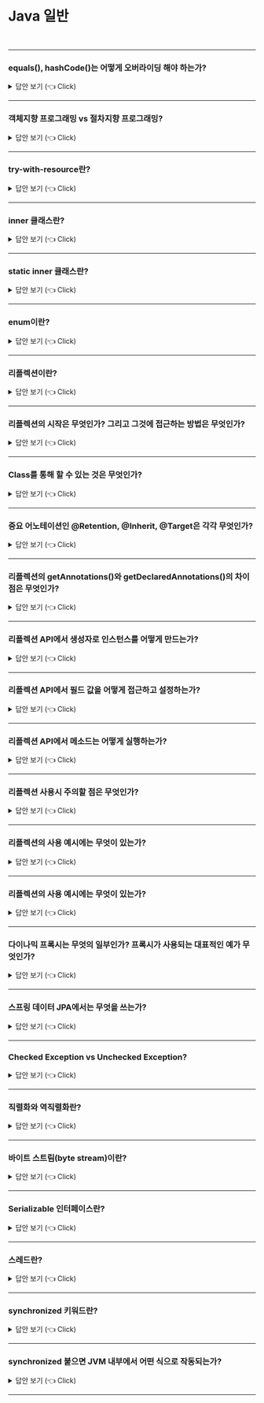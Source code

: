 # Java 일반
<br>


-----------------------

### equals(), hashCode()는 어떻게 오버라이딩 해야 하는가?

<details>
   <summary> 답안 보기 (👈 Click)</summary>
<br />
+ Object에서 final이 아닌 메서드(equals, hashCode, toString, clone, finalize)는 모두 재정의(overriding)를 염두에 두고 설계된 것이라<br>
  재정의 시 지켜야 하는 일반 규약이 명확히 정의되어 있습니다. <br>
  equals는 일반 규약을 지켜 재정의해야 합니다. <br>
  Object 명세에 적힌 규약으로서, 반사성, 대칭성, 추이성, 일관성, null-아님을 만족시켜야 합니다. <br> 
  equals를 재정의한 클래스 모두에서 hashCode도 재정의해야 합니다. <br>
  그렇지 않으면 hashCode 일반 규약을 어기게 되어, 해당 클래스의 인스턴스를 HashMap이나 HashSet 같은 컬렉션의 원소로 사용할 때 <br>
  문제를 일으킵니다. <br>
  논리적으로 같은 객체는 같은 해시코드를 반환해야 합니다. <br> 
  equals는 물리적으로 다른 두 객체를 논리적으로 같다고 할 수 있는데, Object의 기본 hashCode 메서드는 이 둘이 전혀 다르다고 판단하여 <br>
  규약과 달리 (무작위처럼 보이는) 서로 다른 값을 반환합니다.
</details>


-----------------------

### 객체지향 프로그래밍 vs 절차지향 프로그래밍?

<details>
   <summary> 답안 보기 (👈 Click)</summary>
<br />
+ 
</details>

-----------------------

### try-with-resource란?

<details>
   <summary> 답안 보기 (👈 Click)</summary>
<br />
+ 
</details>

-----------------------
### inner 클래스란?

<details>
   <summary> 답안 보기 (👈 Click)</summary>
<br />
+ 
</details>

-----------------------
### static inner 클래스란?

<details>
   <summary> 답안 보기 (👈 Click)</summary>
<br />
+ 
</details>

-----------------------

### enum이란?

<details>
   <summary> 답안 보기 (👈 Click)</summary>
<br />
+ enum은 열거 자료형이라고 하며, 고정 개수의 상수들로 값이 구성되는 자료형입니다. 
</details>

-----------------------

### 리플렉션이란?

<details>
   <summary> 답안 보기 (👈 Click)</summary>
<br />

+ 구체적인 클래스 타입을 모르더라도, 해당 클래스의 정보에 접근할 수 있게 해주는 자바 API입니다. <br> 
  java.lang.reflect의 핵심 리플렉션 기능(core reflection facility)을 이용하면
  메모리에 적재된(load) 클래스의 정보를 가져오는 프로그램을 작성할 수 있습니다. 
  
  Class 객체가 주어지면, 해당 객체가 나타내는 클래스의 생성자, 메서드, 필드 등을 나타내는
  Constructor, Method, Field 객체들을 가져올 수 있는데,
  이 객체들을 사용하면 클래스의 멤버 이름이나 필드 자료형, 메서드 시그니처 등의 정보들을 얻어낼 수 있다. 
</details>

-----------------------

### 리플렉션의 시작은 무엇인가? 그리고 그것에 접근하는 방법은 무엇인가?

<details>
   <summary> 답안 보기 (👈 Click)</summary>
<br />

+ Class<T>입니다. <br> 
  모든 클래스를 로딩 한 다음 Class<T>의 인스턴스가 생깁니다. <br> 
 "타입.class"로 접근할 수 있습니다. <br>
  모든 인스턴스는 getClass() 메소드를 가지고 있습니다. <br>
  "인스턴스.getClass()"로 접근할 수 있습니다. 
</details>

----------------------- 
   
  
### Class<T>를 통해 할 수 있는 것은 무엇인가?

<details>
   <summary> 답안 보기 (👈 Click)</summary>
<br />

+ 1) 필드(목록) 가져오기 <br>
  2) 메소드(목록) 가져오기 <br>
  3) 상위 클래스 가져오기 <br> 
  4) 인터페이스 (목록) 가져오기 <br>
  5) 애노테이션 가져오기
  6) 생성자 가져오기
   
</details>

----------------------- 


### 중요 어노테이션인 @Retention, @Inherit, @Target은 각각 무엇인가?

<details>
   <summary> 답안 보기 (👈 Click)</summary>
<br />

+ @Retention: 해당 애노테이션을 언제까지 유지할 것인가? 
  @Inherit: 해당 애노테이션을 하위 클래스까지 전달할 것인가?
  @Target: 어디에 사용할 수 있는가? 
   
</details>

----------------------- 

### 리플렉션의 getAnnotations()와 getDeclaredAnnotations()의 차이점은 무엇인가?

<details>
   <summary> 답안 보기 (👈 Click)</summary>
<br />

+ getAnnotations()는 상속받은(@Inherit) 애노테이션까지 조회합니다. 
  getDeclaredAnnotations()는 자기 자신에만 붙어 있는 어노테이션을 조회합니다. 
   
</details>

----------------------- 


### 리플렉션 API에서 생성자로 인스턴스를 어떻게 만드는가?

<details>
   <summary> 답안 보기 (👈 Click)</summary>
<br />

+ Constructor.newInstance(params)로 만든다. 
   
</details>

----------------------- 
 

### 리플렉션 API에서 필드 값을 어떻게 접근하고 설정하는가?

<details>
   <summary> 답안 보기 (👈 Click)</summary>
<br />

+ Field.get(object), Field.set(object, value)를 통해 접근하고 설정한다. 
   
</details>

----------------------- 
   
### 리플렉션 API에서 메소드는 어떻게 실행하는가?

<details>
   <summary> 답안 보기 (👈 Click)</summary>
<br />

+ Object Method.invoke(object, params)를 통해 실행한다. 
   
</details>

----------------------- 


### 리플렉션 사용시 주의할 점은 무엇인가?

<details>
   <summary> 답안 보기 (👈 Click)</summary>
<br />

+ 1) 지나친 사용은 성능 이슈를 야기할 수 있으므로, 반드시 필요한 경우에만 사용한다. <br>
  2) 컴파일 타임에 확인되지 않고, 런타임 시에만 발생하는 문제를 만들 가능성이 있다. <br> 
  3) 접근 지시자를 무시할 수 있다. 
   
</details>

----------------------- 

   
### 리플렉션의 사용 예시에는 무엇이 있는가?

<details>
   <summary> 답안 보기 (👈 Click)</summary>
<br />

+ 스프링의 의존성 주입, mvc 뷰에서 넘어온 데이터를 객체에 바인딩할 때 <br>
  하이버네이트의 @Entity 클래스에 Setter가 없다면 리플렉션을 사용 <br>
  JUnit은 ReflectionUtils 
   
</details>

----------------------- 
   
   
### 리플렉션의 사용 예시에는 무엇이 있는가?

<details>
   <summary> 답안 보기 (👈 Click)</summary>
<br />

+ 스프링의 의존성 주입, mvc 뷰에서 넘어온 데이터를 객체에 바인딩할 때 <br>
  하이버네이트의 @Entity 클래스에 Setter가 없다면 리플렉션을 사용 <br>
  JUnit은 ReflectionUtils 
   
</details>

----------------------- 
   

### 다이나믹 프록시는 무엇의 일부인가? 프록시가 사용되는 대표적인 예가 무엇인가?

<details>
   <summary> 답안 보기 (👈 Click)</summary>
<br />

+ 리플렉션의 일부입니다. <br> 
  스프링 데이터 JPA입니다. <br>  
   
</details>

-----------------------    
   
   
### 스프링 데이터 JPA에서는 무엇을 쓰는가?

<details>
   <summary> 답안 보기 (👈 Click)</summary>
<br />

+ 스프링 AOP를 활용한다. <br> 
   
</details>

-----------------------    
   
### Checked Exception vs Unchecked Exception?

<details>
   <summary> 답안 보기 (👈 Click)</summary>
<br />

+ Exception은 크게 Checked Exception과 Unchecked Exception(=Runtime Exception)으로 구분됩니다.<br> 
  Checked Exception은 컴파일 타임에 체크되는 예외로, 메소드나 생성자에 throws 절로 표기되어야 합니다.<br>
  Unchecked Exception은 런타임에 체크되는 예외로, JVM의 동작 과정에서 체크되며, throws 절로 표기될 필요가 없습니다. <br> 
</details>


-----------------------

### 직렬화와 역직렬화란?

<details>
   <summary> 답안 보기 (👈 Click)</summary>
<br />
+ 직렬화란 객체를 바이트 스트림(byte stream)으로 인코딩(encoding)하는 것을 의미합니다. <br> 
  역직렬화란 바이트 스트림을 객체로 복원하는 것을 의미합니다. <br>
  직렬화는 원격지 VM과 통신하기 위한 표준적 객체 인코딩을 제공합니다.
  직렬화와 역직렬화를 활용하려면 Serializable 인터페이스를 구현해야 합니다. 

</details>


-----------------------

### 바이트 스트림(byte stream)이란?

<details>
   <summary> 답안 보기 (👈 Click)</summary>
<br />
+
</details>


-----------------------

### Serializable 인터페이스란?

<details>
   <summary> 답안 보기 (👈 Click)</summary>
<br />
+ 
</details>


-----------------------

### 스레드란?

<details>
   <summary> 답안 보기 (👈 Click)</summary>
<br />
+ 
</details>


-----------------------

### synchronized 키워드란?

<details>
   <summary> 답안 보기 (👈 Click)</summary>
<br />
+ 
</details>


-----------------------

### synchronized 붙으면 JVM 내부에서 어떤 식으로 작동되는가?

<details>
   <summary> 답안 보기 (👈 Click)</summary>
<br />
+ 
</details>


-----------------------
